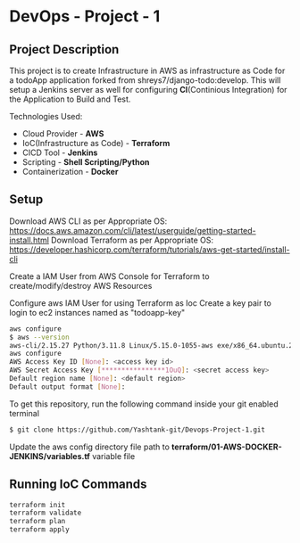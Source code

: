 # DevOps - Project - 1
## Project Description
This project is to create Infrastructure in AWS as infrastructure as Code  for a todoApp application forked from shreys7/django-todo:develop. This will setup a Jenkins server as well for configuring **CI**(Continious Integration) for the Application to Build and Test.

Technologies Used:
- Cloud Provider               - **AWS**
- IoC(Infrastructure as Code) - **Terraform**
- CICD Tool                    - **Jenkins**
- Scripting                    - **Shell Scripting/Python**
- Containerization             - **Docker**

## Setup

Download AWS CLI as per Appropriate OS: https://docs.aws.amazon.com/cli/latest/userguide/getting-started-install.html
Download Terraform as per Appropriate OS: https://developer.hashicorp.com/terraform/tutorials/aws-get-started/install-cli

Create a IAM User from AWS Console for Terraform to create/modify/destroy AWS Resources

Configure aws IAM User for using Terraform as Ioc
Create a key pair to login to ec2 instances named as "todoapp-key"

```bash
aws configure 
$ aws --version
aws-cli/2.15.27 Python/3.11.8 Linux/5.15.0-1055-aws exe/x86_64.ubuntu.20 prompt/off
aws configure
AWS Access Key ID [None]: <access key id>
AWS Secret Access Key [****************1OuQ]: <secret access key>
Default region name [None]: <default region>
Default output format [None]: 
```

To get this repository, run the following command inside your git enabled terminal
```bash
$ git clone https://github.com/Yashtank-git/Devops-Project-1.git
```
Update the aws config directory file path to **terraform/01-AWS-DOCKER-JENKINS/variables.tf** variable file

## Running IoC Commands


```bash
terraform init
terraform validate
terraform plan
terraform apply
```


